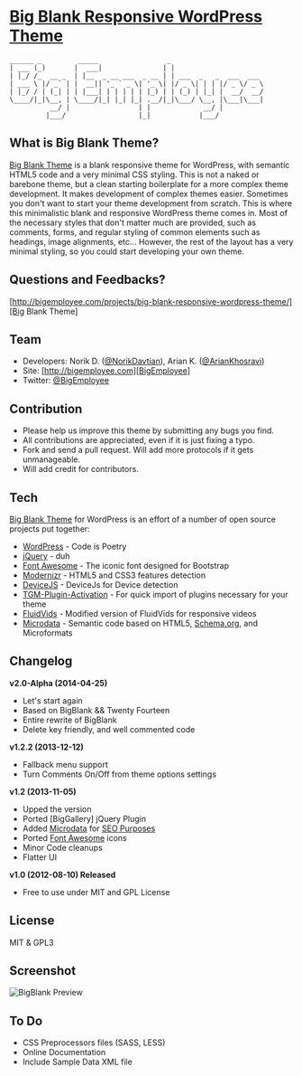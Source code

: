 [Big Blank Responsive WordPress Theme][Big Blank Theme]
===================================================================
    ______ _         _____                 _                       
    | ___ (_)       |  ___|               | |                      
    | |_/ /_  __ _  | |__  _ __ ___  _ __ | | ___  _   _  ___  ___ 
    | ___ \ |/ _` | |  __|| '_ ` _ \| '_ \| |/ _ \| | | |/ _ \/ _ \
    | |_/ / | (_| | | |___| | | | | | |_) | | (_) | |_| |  __/  __/
    \____/|_|\__, | \____/|_| |_| |_| .__/|_|\___/ \__, |\___|\___|
              __/ |                 | |             __/ |          
             |___/                  |_|            |___/           


What is Big Blank Theme?
-------------------------------------------------------------------
[Big Blank Theme] is a blank responsive theme for WordPress, with semantic HTML5 
code and a very minimal CSS styling. This is not a naked or barebone theme, 
but a clean starting boilerplate for a more complex theme development. It makes 
development of complex themes easier. Sometimes you don't want to start your 
theme development from scratch. This is where this minimalistic blank and 
responsive WordPress theme comes in. Most of the necessary styles that don't 
matter much are provided, such as comments, forms, and regular styling of 
common elements such as headings, image alignments, etc... However, the rest of 
the layout has a very minimal styling, so you could start developing your own 
theme.

Questions and Feedbacks?
-------------------------------------------------------------------
[http://bigemployee.com/projects/big-blank-responsive-wordpress-theme/][Big Blank Theme]


Team
-------------------------------------------------------------------
+ Developers: Norik D. ([@NorikDavtian]), Arian K. ([@ArianKhosravi])
+ Site: [http://bigemployee.com][BigEmployee]
+ Twitter: [@BigEmployee]

Contribution
-------------------------------------------------------------------
+ Please help us improve this theme by submitting any bugs you find.
+ All contributions are appreciated, even if it is just fixing a typo.
+ Fork and send a pull request. Will add more protocols if it gets unmanageable.
+ Will add credit for contributors.

Tech
-------------------------------------------------------------------
[Big Blank Theme] for WordPress is an effort of a number of open source 
projects put together:

* [WordPress] - Code is Poetry
* [jQuery] - duh
* [Font Awesome] - The iconic font designed for Bootstrap
* [Modernizr] - HTML5 and CSS3 features detection
* [DeviceJS] - DeviceJs for Device detection
* [TGM-Plugin-Activation] - For quick import of plugins necessary for your theme
* [FluidVids] - Modified version of FluidVids for responsive videos
* [Microdata] - Semantic code based on HTML5, [Schema.org], and Microformats

Changelog
-------------------------------------------------------------------
**v2.0-Alpha (2014-04-25)**
  - Let's start again
  - Based on BigBlank && Twenty Fourteen
  - Entire rewrite of BigBlank
  - Delete key friendly, and well commented code

**v1.2.2 (2013-12-12)**
  - Fallback menu support
  - Turn Comments On/Off from theme options settings

**v1.2 (2013-11-05)**
  - Upped the version
  - Ported [BigGallery] jQuery Plugin
  - Added [Microdata] for [SEO Purposes]
  - Ported [Font Awesome] icons
  - Minor Code cleanups
  - Flatter UI  

**v1.0 (2012-08-10) Released**
  - Free to use under MIT and GPL License

License
-------------------------------------------------------------------
MIT & GPL3

Screenshot
-------------------------------------------------------------------
![BigBlank Preview](https://raw.githubusercontent.com/bigemployee/BigBlankTheme/master/screenshot-full.png)

To Do
-------------------------------------------------------------------
+ CSS Preprocessors files (SASS, LESS)
+ Online Documentation
+ Include Sample Data XML file

[BigEmployee]: http://bigemployee.com
[Big Blank Theme]: http://bigemployee.com/projects/big-blank-responsive-wordpress-theme/
[@BigEmployee]: http://twitter.com/bigemployee
[@NorikDavtian]: http://twitter.com/NorikDavtian
[@ArianKhosravi]: http://twitter.com/ArianKhosravi
[Microdata]: http://www.w3.org/html/wg/drafts/microdata/master/
[SEO Purposes]: https://support.google.com/webmasters/answer/176035?hl=en
[WordPress]: http://wordpress.org
[Font Awesome]: http://fortawesome.github.io/Font-Awesome/
[jQuery]: http://jquery.com
[Modernizr]: http://modernizr.com/
[DeviceJS]: https://github.com/matthewhudson/device.js
[TGM-Plugin-Activation]: https://github.com/thomasgriffin/TGM-Plugin-Activation
[FluidVids]: https://github.com/toddmotto/fluidvids
[Schema.org]: http://schema.org/